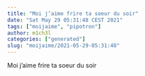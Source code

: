```yaml
---
title: "Moi j’aime frire ta soeur du soir"
date: "Sat May 29 05:31:48 CEST 2021"
tags: ["moijaime", "pipotron"]
author: m1ch3l
categories: ["generated"]
slug: "moijaime/2021-05-29-05:31:48"
---
```


Moi j’aime frire ta soeur du soir
